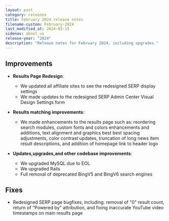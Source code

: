 ```yaml
---
layout: post
category: releases
title: February 2024 release notes
filename-custom: February-2024
last_modified_at: 2024-03-15
sidenav: about_us
release-year: "2024"
description: "Release notes for February 2024, including upgrades."
---
```

## Improvements

* **Results Page Redesign**: 
    * We updated all affiliate sites to see the redesigned SERP display settings
    * We made updates to the redesigned SERP Admin Center Visual Design Settings form
    
* **Results matching improvements**:
    * We made enhancements to the results page such as: reordering search modules, custom fonts and colors enhancements and additions, text alignment and graphics best best spacing adjustments, color contrast updates, truncation of long news item result descriptions, and addition of homepage link to header logo
      
* **Updates,upgrades,and other codebase improvements**: 
  * We upgraded MySQL due to EOL
  * We upgraded Rails 
  * Full removal of deprecated BingV5 and BingV6 search engines

## Fixes

* Redesigned SERP page bugfixes, including: removal of "0" result count, return of "Powered by" attribution, and fixing inaccurate YouTube video timestamps on main results page
  
